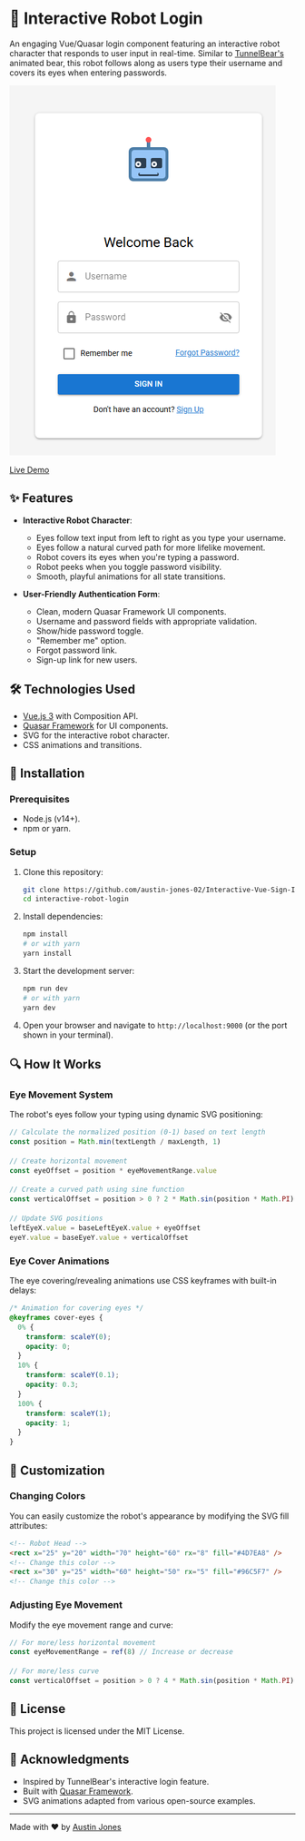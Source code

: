 # 🤖 Interactive Robot Login

An engaging Vue/Quasar login component featuring an interactive robot character that responds to user input in real-time. Similar to [TunnelBear's](https://www.tunnelbear.com/account/login) animated bear, this robot follows along as users type their username and covers its eyes when entering passwords.

![Robot Login Demo](live-demo.png)

[Live Demo](https://your-demo-url.com)

## ✨ Features

- **Interactive Robot Character**:

  - Eyes follow text input from left to right as you type your username.
  - Eyes follow a natural curved path for more lifelike movement.
  - Robot covers its eyes when you're typing a password.
  - Robot peeks when you toggle password visibility.
  - Smooth, playful animations for all state transitions.

- **User-Friendly Authentication Form**:
  - Clean, modern Quasar Framework UI components.
  - Username and password fields with appropriate validation.
  - Show/hide password toggle.
  - "Remember me" option.
  - Forgot password link.
  - Sign-up link for new users.

## 🛠️ Technologies Used

- [Vue.js 3](https://vuejs.org/) with Composition API.
- [Quasar Framework](https://quasar.dev/) for UI components.
- SVG for the interactive robot character.
- CSS animations and transitions.

## 🚀 Installation

### Prerequisites

- Node.js (v14+).
- npm or yarn.

### Setup

1. Clone this repository:

   ```bash
   git clone https://github.com/austin-jones-02/Interactive-Vue-Sign-In-Page.git
   cd interactive-robot-login
   ```

2. Install dependencies:

   ```bash
   npm install
   # or with yarn
   yarn install
   ```

3. Start the development server:

   ```bash
   npm run dev
   # or with yarn
   yarn dev
   ```

4. Open your browser and navigate to `http://localhost:9000` (or the port shown in your terminal).

## 🔍 How It Works

### Eye Movement System

The robot's eyes follow your typing using dynamic SVG positioning:

```javascript
// Calculate the normalized position (0-1) based on text length
const position = Math.min(textLength / maxLength, 1)

// Create horizontal movement
const eyeOffset = position * eyeMovementRange.value

// Create a curved path using sine function
const verticalOffset = position > 0 ? 2 * Math.sin(position * Math.PI) : 0

// Update SVG positions
leftEyeX.value = baseLeftEyeX.value + eyeOffset
eyeY.value = baseEyeY.value + verticalOffset
```

### Eye Cover Animations

The eye covering/revealing animations use CSS keyframes with built-in delays:

```css
/* Animation for covering eyes */
@keyframes cover-eyes {
  0% {
    transform: scaleY(0);
    opacity: 0;
  }
  10% {
    transform: scaleY(0.1);
    opacity: 0.3;
  }
  100% {
    transform: scaleY(1);
    opacity: 1;
  }
}
```

## 🎨 Customization

### Changing Colors

You can easily customize the robot's appearance by modifying the SVG fill attributes:

```html
<!-- Robot Head -->
<rect x="25" y="20" width="70" height="60" rx="8" fill="#4D7EA8" />
<!-- Change this color -->
<rect x="30" y="25" width="60" height="50" rx="5" fill="#96C5F7" />
<!-- Change this color -->
```

### Adjusting Eye Movement

Modify the eye movement range and curve:

```javascript
// For more/less horizontal movement
const eyeMovementRange = ref(8) // Increase or decrease

// For more/less curve
const verticalOffset = position > 0 ? 4 * Math.sin(position * Math.PI) : 0 // Change multiplier
```

## 📄 License

This project is licensed under the MIT License.

## 🙏 Acknowledgments

- Inspired by TunnelBear's interactive login feature.
- Built with [Quasar Framework](https://quasar.dev/).
- SVG animations adapted from various open-source examples.

---

Made with ❤️ by [Austin Jones](https://github.com/austin-jones-02)
